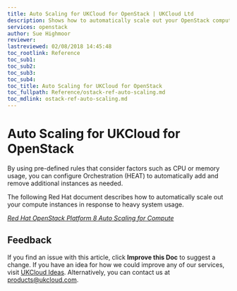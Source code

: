 ```yaml
---
title: Auto Scaling for UKCloud for OpenStack | UKCloud Ltd
description: Shows how to automatically scale out your OpenStack compute instances in response to system usage
services: openstack
author: Sue Highmoor
reviewer:
lastreviewed: 02/08/2018 14:45:48
toc_rootlink: Reference
toc_sub1:
toc_sub2:
toc_sub3:
toc_sub4:
toc_title: Auto Scaling for UKCloud for OpenStack
toc_fullpath: Reference/ostack-ref-auto-scaling.md
toc_mdlink: ostack-ref-auto-scaling.md
---
```


# Auto Scaling for UKCloud for OpenStack

By using pre-defined rules that consider factors such as CPU or memory usage, you can configure Orchestration (HEAT) to automatically add and remove additional instances as needed.

The following Red Hat document describes how to automatically scale out your compute instances in response to heavy system usage.

[*Red Hat OpenStack Platform 8 Auto Scaling for Compute*](https://access.redhat.com/documentation/en-us/red_hat_openstack_platform/10/pdf/auto_scaling_for_compute/Red_Hat_OpenStack_Platform-8-Auto_Scaling_for_Compute-en-US.pdf)

## Feedback

If you find an issue with this article, click **Improve this Doc** to suggest a change. If you have an idea for how we could improve any of our services, visit [UKCloud Ideas](https://ideas.ukcloud.com). Alternatively, you can contact us at <products@ukcloud.com>.
